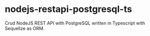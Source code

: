 # nodejs-restapi-postgresql-ts
Crud NodeJS REST API with PostgreSQL written in Typescript with Sequelize as ORM. 
